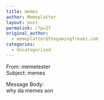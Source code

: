 ```yaml
---
title: memes
author: Memeplatter
layout: post
permalink: /?p=27
original_author:
  - memeplatter@thegamingfreakz.com
categories:
  - Uncategorized
---
```

From: memetester  
Subject: memes

Message Body:  
why da memes son